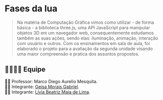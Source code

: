 # Fases da lua
> Na matéria de Computação Gráfica vimos como utilizar - de forma básica - a biblioteca three.js, uma API JavaScript para manipular objetos 3D em um navegador web, consequentemente estudamos também as suas ações, sendo elas: iluminação, animação, interação com usuário e outros. Com os ensinamentos em sala de aula, foi elaborado o projeto para a avaliação da segunda unidade visando uma maior compreensão e pratica dos assuntos propostos.

## :family_man_woman_girl_boy: Equipe
:man_teacher: Professor: Marco Diego Aurelio Mesquita. </br>
:woman_student: Integrante: [Geísa Morais Gabriel](https://github.com/Geisa-mg). </br>
:woman_student: Integrante: [Lívia Beatriz Maia de Lima](https://github.com/liviabeatrizml). </br>
